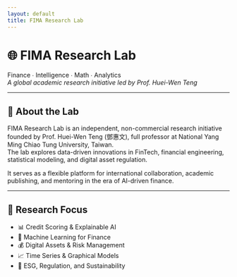 ```yaml
--- 
layout: default
title: FIMA Research Lab
--- 
```



# 🌐 FIMA Research Lab  
Finance ∙ Intelligence ∙ Math ∙ Analytics  
_A global academic research initiative led by Prof. Huei-Wen Teng_

---

## 🎯 About the Lab

FIMA Research Lab is an independent, non-commercial research initiative founded by Prof. Huei-Wen Teng (鄧惠文), full professor at National Yang Ming Chiao Tung University, Taiwan.  
The lab explores data-driven innovations in FinTech, financial engineering, statistical modeling, and digital asset regulation.

It serves as a flexible platform for international collaboration, academic publishing, and mentoring in the era of AI-driven finance.

---

## 🧭 Research Focus

- 📊 Credit Scoring & Explainable AI  
- 🧠 Machine Learning for Finance  
- 💰 Digital Assets & Risk Management  
- 📈 Time Series & Graphical Models  
- 🌱 ESG, Regulation, and Sustainability


